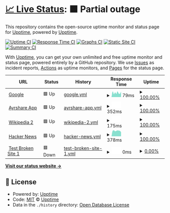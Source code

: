 # [📈 Live Status](https://upptime.github.io/upptime): <!--live status--> **🟧 Partial outage**

This repository contains the open-source uptime monitor and status page for [Upptime](https://upptime.js.org), powered by [Upptime](https://github.com/upptime/upptime).

[![Uptime CI](https://github.com/gbourne1/uptime-status/workflows/Uptime%20CI/badge.svg)](https://github.com/upptime/upptime/actions?query=workflow%3A%22Uptime+CI%22)
[![Response Time CI](https://github.com/gbourne1/uptime-status/workflows/Response%20Time%20CI/badge.svg)](https://github.com/upptime/upptime/actions?query=workflow%3A%22Response+Time+CI%22)
[![Graphs CI](https://github.com/gbourne1/uptime-status/workflows/Graphs%20CI/badge.svg)](https://github.com/upptime/upptime/actions?query=workflow%3A%22Graphs+CI%22)
[![Static Site CI](https://github.com/gbourne1/uptime-status/workflows/Static%20Site%20CI/badge.svg)](https://github.com/upptime/upptime/actions?query=workflow%3A%22Static+Site+CI%22)
[![Summary CI](https://github.com/gbourne1/uptime-status/workflows/Summary%20CI/badge.svg)](https://github.com/upptime/upptime/actions?query=workflow%3A%22Summary+CI%22)

With [Upptime](https://upptime.js.org), you can get your own unlimited and free uptime monitor and status page, powered entirely by a GitHub repository. We use [Issues](https://github.com/upptime/upptime/issues) as incident reports, [Actions](https://github.com/upptime/upptime/actions) as uptime monitors, and [Pages](https://upptime.github.io/upptime) for the status page.

<!--start: status pages-->
<!-- This summary is generated by Upptime (https://github.com/upptime/upptime) -->
<!-- Do not edit this manually, your changes will be overwritten -->
<!-- prettier-ignore -->
| URL | Status | History | Response Time | Uptime |
| --- | ------ | ------- | ------------- | ------ |
| <img alt="" src="https://favicons.githubusercontent.com/www.google.com" height="13"> [Google](https://www.google.com) | 🟩 Up | [google.yml](https://github.com/gbourne1/uptime-status/commits/HEAD/history/google.yml) | <details><summary><img alt="Response time graph" src="./graphs/google/response-time-week.png" height="20"> 79ms</summary><br><a href="https://gbourne1.github.io/uptime-status/history/google"><img alt="Response time 79" src="https://img.shields.io/endpoint?url=https%3A%2F%2Fraw.githubusercontent.com%2Fgbourne1%2Fuptime-status%2FHEAD%2Fapi%2Fgoogle%2Fresponse-time.json"></a><br><a href="https://gbourne1.github.io/uptime-status/history/google"><img alt="24-hour response time 79" src="https://img.shields.io/endpoint?url=https%3A%2F%2Fraw.githubusercontent.com%2Fgbourne1%2Fuptime-status%2FHEAD%2Fapi%2Fgoogle%2Fresponse-time-day.json"></a><br><a href="https://gbourne1.github.io/uptime-status/history/google"><img alt="7-day response time 79" src="https://img.shields.io/endpoint?url=https%3A%2F%2Fraw.githubusercontent.com%2Fgbourne1%2Fuptime-status%2FHEAD%2Fapi%2Fgoogle%2Fresponse-time-week.json"></a><br><a href="https://gbourne1.github.io/uptime-status/history/google"><img alt="30-day response time 79" src="https://img.shields.io/endpoint?url=https%3A%2F%2Fraw.githubusercontent.com%2Fgbourne1%2Fuptime-status%2FHEAD%2Fapi%2Fgoogle%2Fresponse-time-month.json"></a><br><a href="https://gbourne1.github.io/uptime-status/history/google"><img alt="1-year response time 79" src="https://img.shields.io/endpoint?url=https%3A%2F%2Fraw.githubusercontent.com%2Fgbourne1%2Fuptime-status%2FHEAD%2Fapi%2Fgoogle%2Fresponse-time-year.json"></a></details> | <details><summary><a href="https://gbourne1.github.io/uptime-status/history/google">100.00%</a></summary><a href="https://gbourne1.github.io/uptime-status/history/google"><img alt="All-time uptime 100.00%" src="https://img.shields.io/endpoint?url=https%3A%2F%2Fraw.githubusercontent.com%2Fgbourne1%2Fuptime-status%2FHEAD%2Fapi%2Fgoogle%2Fuptime.json"></a><br><a href="https://gbourne1.github.io/uptime-status/history/google"><img alt="24-hour uptime 100.00%" src="https://img.shields.io/endpoint?url=https%3A%2F%2Fraw.githubusercontent.com%2Fgbourne1%2Fuptime-status%2FHEAD%2Fapi%2Fgoogle%2Fuptime-day.json"></a><br><a href="https://gbourne1.github.io/uptime-status/history/google"><img alt="7-day uptime 100.00%" src="https://img.shields.io/endpoint?url=https%3A%2F%2Fraw.githubusercontent.com%2Fgbourne1%2Fuptime-status%2FHEAD%2Fapi%2Fgoogle%2Fuptime-week.json"></a><br><a href="https://gbourne1.github.io/uptime-status/history/google"><img alt="30-day uptime 100.00%" src="https://img.shields.io/endpoint?url=https%3A%2F%2Fraw.githubusercontent.com%2Fgbourne1%2Fuptime-status%2FHEAD%2Fapi%2Fgoogle%2Fuptime-month.json"></a><br><a href="https://gbourne1.github.io/uptime-status/history/google"><img alt="1-year uptime 100.00%" src="https://img.shields.io/endpoint?url=https%3A%2F%2Fraw.githubusercontent.com%2Fgbourne1%2Fuptime-status%2FHEAD%2Fapi%2Fgoogle%2Fuptime-year.json"></a></details>
| <img alt="" src="https://favicons.githubusercontent.com/app.ayrshare.com" height="13"> [Ayrshare App](https://app.ayrshare.com) | 🟩 Up | [ayrshare-app.yml](https://github.com/gbourne1/uptime-status/commits/HEAD/history/ayrshare-app.yml) | <details><summary><img alt="Response time graph" src="./graphs/ayrshare-app/response-time-week.png" height="20"> 352ms</summary><br><a href="https://gbourne1.github.io/uptime-status/history/ayrshare-app"><img alt="Response time 352" src="https://img.shields.io/endpoint?url=https%3A%2F%2Fraw.githubusercontent.com%2Fgbourne1%2Fuptime-status%2FHEAD%2Fapi%2Fayrshare-app%2Fresponse-time.json"></a><br><a href="https://gbourne1.github.io/uptime-status/history/ayrshare-app"><img alt="24-hour response time 352" src="https://img.shields.io/endpoint?url=https%3A%2F%2Fraw.githubusercontent.com%2Fgbourne1%2Fuptime-status%2FHEAD%2Fapi%2Fayrshare-app%2Fresponse-time-day.json"></a><br><a href="https://gbourne1.github.io/uptime-status/history/ayrshare-app"><img alt="7-day response time 352" src="https://img.shields.io/endpoint?url=https%3A%2F%2Fraw.githubusercontent.com%2Fgbourne1%2Fuptime-status%2FHEAD%2Fapi%2Fayrshare-app%2Fresponse-time-week.json"></a><br><a href="https://gbourne1.github.io/uptime-status/history/ayrshare-app"><img alt="30-day response time 352" src="https://img.shields.io/endpoint?url=https%3A%2F%2Fraw.githubusercontent.com%2Fgbourne1%2Fuptime-status%2FHEAD%2Fapi%2Fayrshare-app%2Fresponse-time-month.json"></a><br><a href="https://gbourne1.github.io/uptime-status/history/ayrshare-app"><img alt="1-year response time 352" src="https://img.shields.io/endpoint?url=https%3A%2F%2Fraw.githubusercontent.com%2Fgbourne1%2Fuptime-status%2FHEAD%2Fapi%2Fayrshare-app%2Fresponse-time-year.json"></a></details> | <details><summary><a href="https://gbourne1.github.io/uptime-status/history/ayrshare-app">100.00%</a></summary><a href="https://gbourne1.github.io/uptime-status/history/ayrshare-app"><img alt="All-time uptime 100.00%" src="https://img.shields.io/endpoint?url=https%3A%2F%2Fraw.githubusercontent.com%2Fgbourne1%2Fuptime-status%2FHEAD%2Fapi%2Fayrshare-app%2Fuptime.json"></a><br><a href="https://gbourne1.github.io/uptime-status/history/ayrshare-app"><img alt="24-hour uptime 100.00%" src="https://img.shields.io/endpoint?url=https%3A%2F%2Fraw.githubusercontent.com%2Fgbourne1%2Fuptime-status%2FHEAD%2Fapi%2Fayrshare-app%2Fuptime-day.json"></a><br><a href="https://gbourne1.github.io/uptime-status/history/ayrshare-app"><img alt="7-day uptime 100.00%" src="https://img.shields.io/endpoint?url=https%3A%2F%2Fraw.githubusercontent.com%2Fgbourne1%2Fuptime-status%2FHEAD%2Fapi%2Fayrshare-app%2Fuptime-week.json"></a><br><a href="https://gbourne1.github.io/uptime-status/history/ayrshare-app"><img alt="30-day uptime 100.00%" src="https://img.shields.io/endpoint?url=https%3A%2F%2Fraw.githubusercontent.com%2Fgbourne1%2Fuptime-status%2FHEAD%2Fapi%2Fayrshare-app%2Fuptime-month.json"></a><br><a href="https://gbourne1.github.io/uptime-status/history/ayrshare-app"><img alt="1-year uptime 100.00%" src="https://img.shields.io/endpoint?url=https%3A%2F%2Fraw.githubusercontent.com%2Fgbourne1%2Fuptime-status%2FHEAD%2Fapi%2Fayrshare-app%2Fuptime-year.json"></a></details>
| <img alt="" src="https://favicons.githubusercontent.com/en.wikipedia.org" height="13"> [Wikipedia 2](https://en.wikipedia.org) | 🟩 Up | [wikipedia-2.yml](https://github.com/gbourne1/uptime-status/commits/HEAD/history/wikipedia-2.yml) | <details><summary><img alt="Response time graph" src="./graphs/wikipedia-2/response-time-week.png" height="20"> 175ms</summary><br><a href="https://gbourne1.github.io/uptime-status/history/wikipedia-2"><img alt="Response time 175" src="https://img.shields.io/endpoint?url=https%3A%2F%2Fraw.githubusercontent.com%2Fgbourne1%2Fuptime-status%2FHEAD%2Fapi%2Fwikipedia-2%2Fresponse-time.json"></a><br><a href="https://gbourne1.github.io/uptime-status/history/wikipedia-2"><img alt="24-hour response time 175" src="https://img.shields.io/endpoint?url=https%3A%2F%2Fraw.githubusercontent.com%2Fgbourne1%2Fuptime-status%2FHEAD%2Fapi%2Fwikipedia-2%2Fresponse-time-day.json"></a><br><a href="https://gbourne1.github.io/uptime-status/history/wikipedia-2"><img alt="7-day response time 175" src="https://img.shields.io/endpoint?url=https%3A%2F%2Fraw.githubusercontent.com%2Fgbourne1%2Fuptime-status%2FHEAD%2Fapi%2Fwikipedia-2%2Fresponse-time-week.json"></a><br><a href="https://gbourne1.github.io/uptime-status/history/wikipedia-2"><img alt="30-day response time 175" src="https://img.shields.io/endpoint?url=https%3A%2F%2Fraw.githubusercontent.com%2Fgbourne1%2Fuptime-status%2FHEAD%2Fapi%2Fwikipedia-2%2Fresponse-time-month.json"></a><br><a href="https://gbourne1.github.io/uptime-status/history/wikipedia-2"><img alt="1-year response time 175" src="https://img.shields.io/endpoint?url=https%3A%2F%2Fraw.githubusercontent.com%2Fgbourne1%2Fuptime-status%2FHEAD%2Fapi%2Fwikipedia-2%2Fresponse-time-year.json"></a></details> | <details><summary><a href="https://gbourne1.github.io/uptime-status/history/wikipedia-2">100.00%</a></summary><a href="https://gbourne1.github.io/uptime-status/history/wikipedia-2"><img alt="All-time uptime 100.00%" src="https://img.shields.io/endpoint?url=https%3A%2F%2Fraw.githubusercontent.com%2Fgbourne1%2Fuptime-status%2FHEAD%2Fapi%2Fwikipedia-2%2Fuptime.json"></a><br><a href="https://gbourne1.github.io/uptime-status/history/wikipedia-2"><img alt="24-hour uptime 100.00%" src="https://img.shields.io/endpoint?url=https%3A%2F%2Fraw.githubusercontent.com%2Fgbourne1%2Fuptime-status%2FHEAD%2Fapi%2Fwikipedia-2%2Fuptime-day.json"></a><br><a href="https://gbourne1.github.io/uptime-status/history/wikipedia-2"><img alt="7-day uptime 100.00%" src="https://img.shields.io/endpoint?url=https%3A%2F%2Fraw.githubusercontent.com%2Fgbourne1%2Fuptime-status%2FHEAD%2Fapi%2Fwikipedia-2%2Fuptime-week.json"></a><br><a href="https://gbourne1.github.io/uptime-status/history/wikipedia-2"><img alt="30-day uptime 100.00%" src="https://img.shields.io/endpoint?url=https%3A%2F%2Fraw.githubusercontent.com%2Fgbourne1%2Fuptime-status%2FHEAD%2Fapi%2Fwikipedia-2%2Fuptime-month.json"></a><br><a href="https://gbourne1.github.io/uptime-status/history/wikipedia-2"><img alt="1-year uptime 100.00%" src="https://img.shields.io/endpoint?url=https%3A%2F%2Fraw.githubusercontent.com%2Fgbourne1%2Fuptime-status%2FHEAD%2Fapi%2Fwikipedia-2%2Fuptime-year.json"></a></details>
| <img alt="" src="https://favicons.githubusercontent.com/news.ycombinator.com" height="13"> [Hacker News](https://news.ycombinator.com) | 🟩 Up | [hacker-news.yml](https://github.com/gbourne1/uptime-status/commits/HEAD/history/hacker-news.yml) | <details><summary><img alt="Response time graph" src="./graphs/hacker-news/response-time-week.png" height="20"> 378ms</summary><br><a href="https://gbourne1.github.io/uptime-status/history/hacker-news"><img alt="Response time 378" src="https://img.shields.io/endpoint?url=https%3A%2F%2Fraw.githubusercontent.com%2Fgbourne1%2Fuptime-status%2FHEAD%2Fapi%2Fhacker-news%2Fresponse-time.json"></a><br><a href="https://gbourne1.github.io/uptime-status/history/hacker-news"><img alt="24-hour response time 378" src="https://img.shields.io/endpoint?url=https%3A%2F%2Fraw.githubusercontent.com%2Fgbourne1%2Fuptime-status%2FHEAD%2Fapi%2Fhacker-news%2Fresponse-time-day.json"></a><br><a href="https://gbourne1.github.io/uptime-status/history/hacker-news"><img alt="7-day response time 378" src="https://img.shields.io/endpoint?url=https%3A%2F%2Fraw.githubusercontent.com%2Fgbourne1%2Fuptime-status%2FHEAD%2Fapi%2Fhacker-news%2Fresponse-time-week.json"></a><br><a href="https://gbourne1.github.io/uptime-status/history/hacker-news"><img alt="30-day response time 378" src="https://img.shields.io/endpoint?url=https%3A%2F%2Fraw.githubusercontent.com%2Fgbourne1%2Fuptime-status%2FHEAD%2Fapi%2Fhacker-news%2Fresponse-time-month.json"></a><br><a href="https://gbourne1.github.io/uptime-status/history/hacker-news"><img alt="1-year response time 378" src="https://img.shields.io/endpoint?url=https%3A%2F%2Fraw.githubusercontent.com%2Fgbourne1%2Fuptime-status%2FHEAD%2Fapi%2Fhacker-news%2Fresponse-time-year.json"></a></details> | <details><summary><a href="https://gbourne1.github.io/uptime-status/history/hacker-news">100.00%</a></summary><a href="https://gbourne1.github.io/uptime-status/history/hacker-news"><img alt="All-time uptime 100.00%" src="https://img.shields.io/endpoint?url=https%3A%2F%2Fraw.githubusercontent.com%2Fgbourne1%2Fuptime-status%2FHEAD%2Fapi%2Fhacker-news%2Fuptime.json"></a><br><a href="https://gbourne1.github.io/uptime-status/history/hacker-news"><img alt="24-hour uptime 100.00%" src="https://img.shields.io/endpoint?url=https%3A%2F%2Fraw.githubusercontent.com%2Fgbourne1%2Fuptime-status%2FHEAD%2Fapi%2Fhacker-news%2Fuptime-day.json"></a><br><a href="https://gbourne1.github.io/uptime-status/history/hacker-news"><img alt="7-day uptime 100.00%" src="https://img.shields.io/endpoint?url=https%3A%2F%2Fraw.githubusercontent.com%2Fgbourne1%2Fuptime-status%2FHEAD%2Fapi%2Fhacker-news%2Fuptime-week.json"></a><br><a href="https://gbourne1.github.io/uptime-status/history/hacker-news"><img alt="30-day uptime 100.00%" src="https://img.shields.io/endpoint?url=https%3A%2F%2Fraw.githubusercontent.com%2Fgbourne1%2Fuptime-status%2FHEAD%2Fapi%2Fhacker-news%2Fuptime-month.json"></a><br><a href="https://gbourne1.github.io/uptime-status/history/hacker-news"><img alt="1-year uptime 100.00%" src="https://img.shields.io/endpoint?url=https%3A%2F%2Fraw.githubusercontent.com%2Fgbourne1%2Fuptime-status%2FHEAD%2Fapi%2Fhacker-news%2Fuptime-year.json"></a></details>
| <img alt="" src="https://favicons.githubusercontent.com/thissitedoesnotexist.koj.co" height="13"> [Test Broken Site 1](https://thissitedoesnotexist.koj.co) | 🟥 Down | [test-broken-site-1.yml](https://github.com/gbourne1/uptime-status/commits/HEAD/history/test-broken-site-1.yml) | <details><summary><img alt="Response time graph" src="./graphs/test-broken-site-1/response-time-week.png" height="20"> 0ms</summary><br><a href="https://gbourne1.github.io/uptime-status/history/test-broken-site-1"><img alt="Response time 0" src="https://img.shields.io/endpoint?url=https%3A%2F%2Fraw.githubusercontent.com%2Fgbourne1%2Fuptime-status%2FHEAD%2Fapi%2Ftest-broken-site-1%2Fresponse-time.json"></a><br><a href="https://gbourne1.github.io/uptime-status/history/test-broken-site-1"><img alt="24-hour response time 0" src="https://img.shields.io/endpoint?url=https%3A%2F%2Fraw.githubusercontent.com%2Fgbourne1%2Fuptime-status%2FHEAD%2Fapi%2Ftest-broken-site-1%2Fresponse-time-day.json"></a><br><a href="https://gbourne1.github.io/uptime-status/history/test-broken-site-1"><img alt="7-day response time 0" src="https://img.shields.io/endpoint?url=https%3A%2F%2Fraw.githubusercontent.com%2Fgbourne1%2Fuptime-status%2FHEAD%2Fapi%2Ftest-broken-site-1%2Fresponse-time-week.json"></a><br><a href="https://gbourne1.github.io/uptime-status/history/test-broken-site-1"><img alt="30-day response time 0" src="https://img.shields.io/endpoint?url=https%3A%2F%2Fraw.githubusercontent.com%2Fgbourne1%2Fuptime-status%2FHEAD%2Fapi%2Ftest-broken-site-1%2Fresponse-time-month.json"></a><br><a href="https://gbourne1.github.io/uptime-status/history/test-broken-site-1"><img alt="1-year response time 0" src="https://img.shields.io/endpoint?url=https%3A%2F%2Fraw.githubusercontent.com%2Fgbourne1%2Fuptime-status%2FHEAD%2Fapi%2Ftest-broken-site-1%2Fresponse-time-year.json"></a></details> | <details><summary><a href="https://gbourne1.github.io/uptime-status/history/test-broken-site-1">0.00%</a></summary><a href="https://gbourne1.github.io/uptime-status/history/test-broken-site-1"><img alt="All-time uptime 0.00%" src="https://img.shields.io/endpoint?url=https%3A%2F%2Fraw.githubusercontent.com%2Fgbourne1%2Fuptime-status%2FHEAD%2Fapi%2Ftest-broken-site-1%2Fuptime.json"></a><br><a href="https://gbourne1.github.io/uptime-status/history/test-broken-site-1"><img alt="24-hour uptime 0.00%" src="https://img.shields.io/endpoint?url=https%3A%2F%2Fraw.githubusercontent.com%2Fgbourne1%2Fuptime-status%2FHEAD%2Fapi%2Ftest-broken-site-1%2Fuptime-day.json"></a><br><a href="https://gbourne1.github.io/uptime-status/history/test-broken-site-1"><img alt="7-day uptime 0.00%" src="https://img.shields.io/endpoint?url=https%3A%2F%2Fraw.githubusercontent.com%2Fgbourne1%2Fuptime-status%2FHEAD%2Fapi%2Ftest-broken-site-1%2Fuptime-week.json"></a><br><a href="https://gbourne1.github.io/uptime-status/history/test-broken-site-1"><img alt="30-day uptime 0.00%" src="https://img.shields.io/endpoint?url=https%3A%2F%2Fraw.githubusercontent.com%2Fgbourne1%2Fuptime-status%2FHEAD%2Fapi%2Ftest-broken-site-1%2Fuptime-month.json"></a><br><a href="https://gbourne1.github.io/uptime-status/history/test-broken-site-1"><img alt="1-year uptime 0.00%" src="https://img.shields.io/endpoint?url=https%3A%2F%2Fraw.githubusercontent.com%2Fgbourne1%2Fuptime-status%2FHEAD%2Fapi%2Ftest-broken-site-1%2Fuptime-year.json"></a></details>

<!--end: status pages-->

[**Visit our status website →**](https://upptime.github.io/upptime)

## 📄 License

- Powered by: [Upptime](https://github.com/upptime/upptime)
- Code: [MIT](./LICENSE) © [Upptime](https://upptime.js.org)
- Data in the `./history` directory: [Open Database License](https://opendatacommons.org/licenses/odbl/1-0/)
